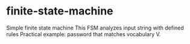 # finite-state-machine

Simple finite state machine
This FSM analyzes input string with defined rules
Practical example: password that matches vocabulary V.
